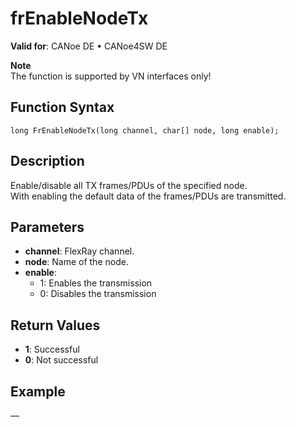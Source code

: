 # frEnableNodeTx

**Valid for**: CANoe DE • CANoe4SW DE

**Note**  
The function is supported by VN interfaces only!

## Function Syntax

```plaintext
long FrEnableNodeTx(long channel, char[] node, long enable);
```

## Description

Enable/disable all TX frames/PDUs of the specified node.  
With enabling the default data of the frames/PDUs are transmitted.

## Parameters

- **channel**: FlexRay channel.
- **node**: Name of the node.
- **enable**: 
  - 1: Enables the transmission
  - 0: Disables the transmission

## Return Values

- **1**: Successful
- **0**: Not successful

## Example

—

